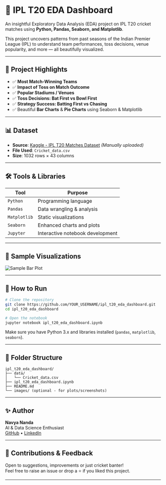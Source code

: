 # 🏏 IPL T20 EDA Dashboard

An insightful Exploratory Data Analysis (EDA) project on IPL T20 cricket matches using **Python, Pandas, Seaborn, and Matplotlib**.

This project uncovers patterns from past seasons of the Indian Premier League (IPL) to understand team performances, toss decisions, venue popularity, and more — all beautifully visualized.

---

## 📌 Project Highlights

- ✅ **Most Match-Winning Teams**
- ✅ **Impact of Toss on Match Outcome**
- ✅ **Popular Stadiums / Venues**
- ✅ **Toss Decisions: Bat First vs Bowl First**
- ✅ **Strategy Success: Batting First vs Chasing**
- ✅ Beautiful **Bar Charts** & **Pie Charts** using Seaborn & Matplotlib

---

## 📊 Dataset

- **Source**: [Kaggle - IPL T20 Matches Dataset](https://www.kaggle.com/datasets/rahulbhasin/iplt20-matches) *(Manually uploaded)*
- **File Used**: `Cricket_data.csv`
- **Size**: 1032 rows × 43 columns

---

## 🛠️ Tools & Libraries

| Tool        | Purpose                         |
|-------------|----------------------------------|
| `Python`    | Programming language             |
| `Pandas`    | Data wrangling & analysis        |
| `Matplotlib`| Static visualizations            |
| `Seaborn`   | Enhanced charts and plots        |
| `Jupyter`   | Interactive notebook development |

---

## 📸 Sample Visualizations

![Sample Bar Plot](images/sample_bar_plot.png)

---

## 🚀 How to Run

```bash
# Clone the repository
git clone https://github.com/YOUR_USERNAME/ipl_t20_eda_dashboard.git
cd ipl_t20_eda_dashboard

# Open the notebook
jupyter notebook ipl_t20_eda_dashboard.ipynb
```

Make sure you have Python 3.x and libraries installed (`pandas`, `matplotlib`, `seaborn`).

---

## 📂 Folder Structure

```
ipl_t20_eda_dashboard/
├── data/
│   └── Cricket_data.csv
├── ipl_t20_eda_dashboard.ipynb
├── README.md
└── images/ (optional - for plots/screenshots)
```

---

## ✨ Author

**Navya Nanda**  
AI & Data Science Enthusiast  
[GitHub](https://github.com/navyananda) • [LinkedIn](https://linkedin.com/in/navya-nanda)

---

## 🙌 Contributions & Feedback

Open to suggestions, improvements or just cricket banter!  
Feel free to raise an issue or drop a ⭐️ if you liked this project.

---
